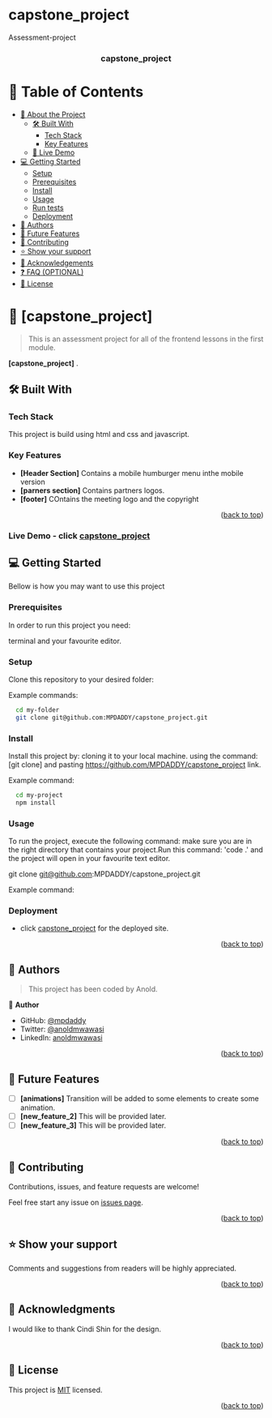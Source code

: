 # capstone_project
Assessment-project
<a name="readme-top"></a>
<div align="center">
  
  <h3><b>capstone_project</b></h3>

</div>

<!-- TABLE OF CONTENTS -->

# 📗 Table of Contents

- [📖 About the Project](#about-project)
  - [🛠 Built With](#built-with)
    - [Tech Stack](#tech-stack)
    - [Key Features](#key-features)
  - [🚀 Live Demo](#live-demo)
- [💻 Getting Started](#getting-started)
  - [Setup](#setup)
  - [Prerequisites](#prerequisites)
  - [Install](#install)
  - [Usage](#usage)
  - [Run tests](#run-tests)
  - [Deployment](#deployment)
- [👥 Authors](#authors)
- [🔭 Future Features](#future-features)
- [🤝 Contributing](#contributing)
- [⭐️ Show your support](#support)
- [🙏 Acknowledgements](#acknowledgements)
- [❓ FAQ (OPTIONAL)](#faq)
- [📝 License](#license)

<!-- PROJECT DESCRIPTION -->

# 📖 [capstone_project] <a name="Assessment project for the portal module"></a>

>This is an assessment project for all of the frontend lessons in the first module.

**[capstone_project]**  .

## 🛠 Built With <a name="HTML/CSS"></a>

### Tech Stack <a name="tech-stack"></a>
This project is build using html and css and javascript.

<!-- Features -->

### Key Features <a name="key-features"></a>

- **[Header Section]** 
Contains a mobile humburger menu inthe mobile version
- **[parners section]**
Contains partners logos.
- **[footer]**
COntains the meeting logo and the copyright
<p align="right">(<a href="#readme-top">back to top</a>)</p>

### Live Demo  - click [capstone_project](https://mpdaddy.github.io/capstone_project/)

## 💻 Getting Started <a name="getting-started"></a>
Bellow is how you may want to use this project

### Prerequisites

In order to run this project you need:

terminal and your favourite editor.

### Setup

Clone this repository to your desired folder:


Example commands:

```sh
  cd my-folder
  git clone git@github.com:MPDADDY/capstone_project.git 
```
### Install

Install this project by: 
cloning it to your local machine.
using the command: [git clone] and pasting https://github.com/MPDADDY/capstone_project link.


Example command:

```sh
  cd my-project
  npm install
```

### Usage

To run the project, execute the following command:
make sure you are in the right directory that contains your project.Run this command: 'code .'
and the project will open in your favourite text editor.

git clone git@github.com:MPDADDY/capstone_project.git

Example command:



### Deployment

- click [capstone_project](https://mpdaddy.github.io/capstone_project/) for the deployed site.


<p align="right">(<a href="#readme-top">back to top</a>)</p>

<!-- AUTHORS -->

## 👥 Authors <a name="authors"></a>

> This project has been coded by Anold.

👤 **Author**

- GitHub: [@mpdaddy](https://github.com/MPDADDY)
- Twitter: [@anoldmwawasi](https://twitter.com/anold_mwawasi)
- LinkedIn: [anoldmwawasi](https://www.linkedin.com/in/anold-mwawasi/)

<p align="right">(<a href="#readme-top">back to top</a>)</p>

<!-- FUTURE FEATURES -->

## 🔭 Future Features <a name="future-features"></a>

- [ ] **[animations]**
Transition will be added to some elements to create some animation. 
- [ ] **[new_feature_2]**
This will be provided later.
- [ ] **[new_feature_3]**
This will be provided later.

<p align="right">(<a href="#readme-top">back to top</a>)</p>

<!-- CONTRIBUTING -->

## 🤝 Contributing <a name="contributing"></a>

Contributions, issues, and feature requests are welcome!

Feel free start any issue on [issues page](../../issues/).

<p align="right">(<a href="#readme-top">back to top</a>)</p>

<!-- SUPPORT -->

## ⭐️ Show your support <a name="support"></a>
Comments and suggestions from readers will be highly appreciated.
<p align="right">(<a href="#readme-top">back to top</a>)</p>

<!-- ACKNOWLEDGEMENTS -->

## 🙏 Acknowledgments <a name="acknowledgements"></a>
I would like to thank Cindi Shin for the design.

<p align="right">(<a href="#readme-top">back to top</a>)</p>

<!-- FAQ (optional) -->

<!-- LICENSE -->

## 📝 License <a name="license"></a>

This project is [MIT](./LICENSE) licensed.

<p align="right">(<a href="#readme-top">back to top</a>)</p>
